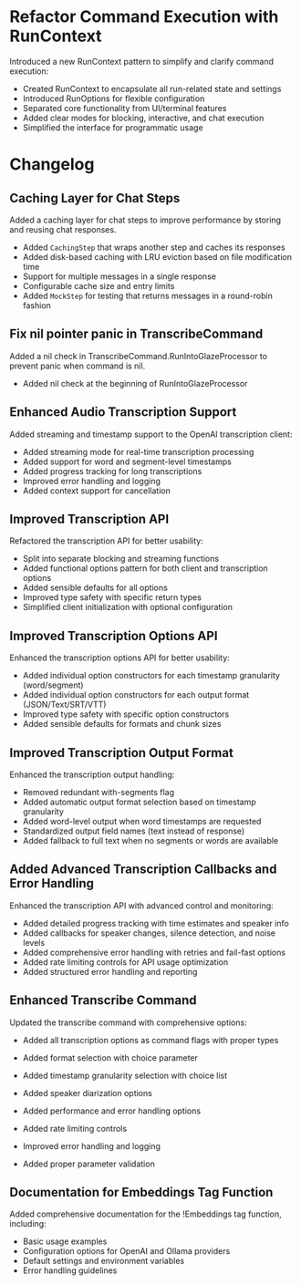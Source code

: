 # Refactor Command Execution with RunContext

Introduced a new RunContext pattern to simplify and clarify command execution:

- Created RunContext to encapsulate all run-related state and settings
- Introduced RunOptions for flexible configuration
- Separated core functionality from UI/terminal features
- Added clear modes for blocking, interactive, and chat execution
- Simplified the interface for programmatic usage 

# Changelog

## Caching Layer for Chat Steps

Added a caching layer for chat steps to improve performance by storing and reusing chat responses.

- Added `CachingStep` that wraps another step and caches its responses
- Added disk-based caching with LRU eviction based on file modification time
- Support for multiple messages in a single response
- Configurable cache size and entry limits
- Added `MockStep` for testing that returns messages in a round-robin fashion 

## Fix nil pointer panic in TranscribeCommand

Added a nil check in TranscribeCommand.RunIntoGlazeProcessor to prevent panic when command is nil.

- Added nil check at the beginning of RunIntoGlazeProcessor 

## Enhanced Audio Transcription Support

Added streaming and timestamp support to the OpenAI transcription client:

- Added streaming mode for real-time transcription processing
- Added support for word and segment-level timestamps
- Added progress tracking for long transcriptions
- Improved error handling and logging
- Added context support for cancellation 

## Improved Transcription API

Refactored the transcription API for better usability:

- Split into separate blocking and streaming functions
- Added functional options pattern for both client and transcription options
- Added sensible defaults for all options
- Improved type safety with specific return types
- Simplified client initialization with optional configuration 

## Improved Transcription Options API

Enhanced the transcription options API for better usability:

- Added individual option constructors for each timestamp granularity (word/segment)
- Added individual option constructors for each output format (JSON/Text/SRT/VTT)
- Improved type safety with specific option constructors
- Added sensible defaults for formats and chunk sizes 

## Improved Transcription Output Format

Enhanced the transcription output handling:

- Removed redundant with-segments flag
- Added automatic output format selection based on timestamp granularity
- Added word-level output when word timestamps are requested
- Standardized output field names (text instead of response)
- Added fallback to full text when no segments or words are available

## Added Advanced Transcription Callbacks and Error Handling

Enhanced the transcription API with advanced control and monitoring:

- Added detailed progress tracking with time estimates and speaker info
- Added callbacks for speaker changes, silence detection, and noise levels
- Added comprehensive error handling with retries and fail-fast options
- Added rate limiting controls for API usage optimization
- Added structured error handling and reporting 

## Enhanced Transcribe Command

Updated the transcribe command with comprehensive options:

- Added all transcription options as command flags with proper types
- Added format selection with choice parameter
- Added timestamp granularity selection with choice list
- Added speaker diarization options
- Added performance and error handling options
- Added rate limiting controls
- Improved error handling and logging

- Added proper parameter validation 

## Documentation for Embeddings Tag Function

Added comprehensive documentation for the !Embeddings tag function, including:
- Basic usage examples
- Configuration options for OpenAI and Ollama providers
- Default settings and environment variables
- Error handling guidelines 
